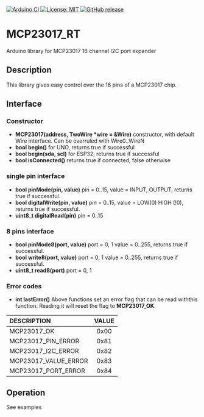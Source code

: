 
[![Arduino CI](https://github.com/RobTillaart/MCP23017_RT/workflows/Arduino%20CI/badge.svg)](https://github.com/marketplace/actions/arduino_ci)
[![License: MIT](https://img.shields.io/badge/license-MIT-green.svg)](https://github.com/RobTillaart/MCP23017_RT/blob/master/LICENSE)
[![GitHub release](https://img.shields.io/github/release/RobTillaart/MCP23017_RT.svg?maxAge=3600)](https://github.com/RobTillaart/MCP23017_RT/releases)

# MCP23017_RT

Arduino library for MCP23017 16 channel I2C port expander


## Description

This library gives easy control over the 16 pins of a MCP23017 chip.


## Interface

### Constructor

- **MCP23017(address, TwoWire \*wire = &Wire)** constructor, with default Wire interface. Can be overruled with Wire0..WireN
- **bool begin()** for UNO, returns true if successful
- **bool begin(sda, scl)** for ESP32, returns true if successful
- **bool isConnected()** returns true if connected, false otherwise


### single pin interface

- **bool pinMode(pin, value)** pin = 0..15, value = INPUT, OUTPUT, returns true if successful.
- **bool digitalWrite(pin, value)** pin = 0..15, value = LOW(0) HIGH (!0), returns true if successful.
- **uint8_t digitalRead(pin)** pin = 0..15


### 8 pins interface

- **bool pinMode8(port, value)** port = 0, 1  value = 0..255, returns true if successful.
- **bool write8(port, value)** port = 0, 1  value = 0..255, returns true if successful.
- **uint8_t read8(port)** port = 0, 1


### Error codes

- **int lastError()** Above functions set an error flag that can be read withthis function. Reading it will reset the flag to **MCP23017_OK**.

| DESCRIPTION           | VALUE |
|:----------------------|:-----:|
| MCP23017_OK           |  0x00 |
| MCP23017_PIN_ERROR    |  0x81 |
| MCP23017_I2C_ERROR    |  0x82 |
| MCP23017_VALUE_ERROR  |  0x83 |
| MCP23017_PORT_ERROR   |  0x84 |


## Operation

See examples

